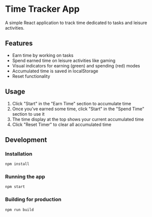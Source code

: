 # Time Tracker App

A simple React application to track time dedicated to tasks and leisure activities.

## Features

- Earn time by working on tasks
- Spend earned time on leisure activities like gaming
- Visual indicators for earning (green) and spending (red) modes
- Accumulated time is saved in localStorage
- Reset functionality

## Usage

1. Click "Start" in the "Earn Time" section to accumulate time
2. Once you've earned some time, click "Start" in the "Spend Time" section to use it
3. The time display at the top shows your current accumulated time
4. Click "Reset Timer" to clear all accumulated time

## Development

### Installation

```bash
npm install
```

### Running the app

```bash
npm start
```

### Building for production

```bash
npm run build
```